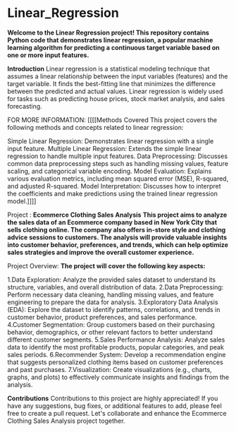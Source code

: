 # Linear_Regression
**Welcome to the Linear Regression project! This repository contains Python code that demonstrates linear regression, a popular machine learning algorithm for predicting a continuous target variable based on one or more input features.**

**Introduction**
Linear regression is a statistical modeling technique that assumes a linear relationship between the input variables (features) and the target variable. It finds the best-fitting line that minimizes the difference between the predicted and actual values. Linear regression is widely used for tasks such as predicting house prices, stock market analysis, and sales forecasting.



FOR MORE INFORMATION:
[[[[Methods Covered
This project covers the following methods and concepts related to linear regression:

Simple Linear Regression: Demonstrates linear regression with a single input feature.
Multiple Linear Regression: Extends the simple linear regression to handle multiple input features.
Data Preprocessing: Discusses common data preprocessing steps such as handling missing values, feature scaling, and categorical variable encoding.
Model Evaluation: Explains various evaluation metrics, including mean squared error (MSE), R-squared, and adjusted R-squared.
Model Interpretation: Discusses how to interpret the coefficients and make predictions using the trained linear regression model.]]]]


Project :
**Ecommerce Clothing Sales Analysis**
**This project aims to analyze the sales data of an Ecommerce company based in New York City that sells clothing online. The company also offers in-store style and clothing advice sessions to customers. The analysis will provide valuable insights into customer behavior, preferences, and trends, which can help optimize sales strategies and improve the overall customer experience.**

Project Overview:
**The project will cover the following key aspects:**

1.Data Exploration: Analyze the provided sales dataset to understand its structure, variables, and overall distribution of data.
2.Data Preprocessing: Perform necessary data cleaning, handling missing values, and feature engineering to prepare the data for analysis.
3.Exploratory Data Analysis (EDA): Explore the dataset to identify patterns, correlations, and trends in customer behavior, product preferences, and sales performance.
4.Customer Segmentation: Group customers based on their purchasing behavior, demographics, or other relevant factors to better understand different customer segments.
5.Sales Performance Analysis: Analyze sales data to identify the most profitable products, popular categories, and peak sales periods.
6.Recommender System: Develop a recommendation engine that suggests personalized clothing items based on customer preferences and past purchases.
7.Visualization: Create visualizations (e.g., charts, graphs, and plots) to effectively communicate insights and findings from the analysis.

**Contributions**
Contributions to this project are highly appreciated! If you have any suggestions, bug fixes, or additional features to add, please feel free to create a pull request. Let's collaborate and enhance the Ecommerce Clothing Sales Analysis project together.



